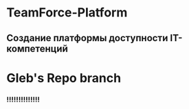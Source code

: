# TeamForce-Platform
## Создание платформы доступности IT-компетенций


# Gleb's Repo branch
### !!!!!!!!!!!!!!